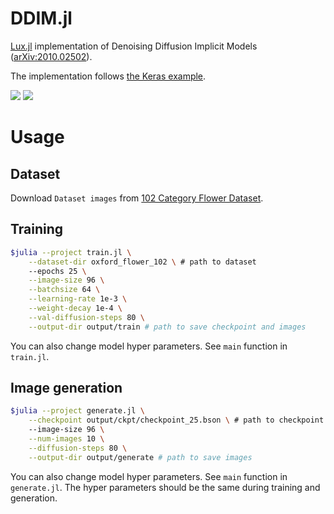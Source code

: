# DDIM.jl

[Lux.jl](https://github.com/avik-pal/Lux.jl) implementation of Denoising Diffusion Implicit Models ([arXiv:2010.02502](https://arxiv.org/abs/2010.02502)).

The implementation follows [the Keras example](https://keras.io/examples/generative/ddim/).

![](output-96/generated_images_step/img_001.gif)
![](output-96/generated_images_step/img_002.gif)
# Usage

## Dataset
Download `Dataset images` from [102 Category Flower Dataset](https://www.robots.ox.ac.uk/~vgg/data/flowers/102/).


## Training
```bash
$julia --project train.jl \
    --dataset-dir oxford_flower_102 \ # path to dataset
    --epochs 25 \
    --image-size 96 \
    --batchsize 64 \
    --learning-rate 1e-3 \
    --weight-decay 1e-4 \
    --val-diffusion-steps 80 \
    --output-dir output/train # path to save checkpoint and images
```
You can also change model hyper parameters. See `main` function in `train.jl`.

## Image generation
```bash
$julia --project generate.jl \
    --checkpoint output/ckpt/checkpoint_25.bson \ # path to checkpoint
    --image-size 96 \
    --num-images 10 \
    --diffusion-steps 80 \
    --output-dir output/generate # path to save images
```
You can also change model hyper parameters. See `main` function in `generate.jl`.
The hyper parameters should be the same during training and generation.
